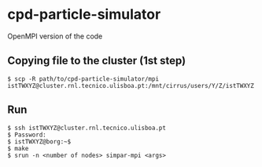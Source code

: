 # cpd-particle-simulator
OpenMPI version of the code

## Copying file to the cluster (1st step)
    $ scp -R path/to/cpd-particle-simulator/mpi istTWXYZ@cluster.rnl.tecnico.ulisboa.pt:/mnt/cirrus/users/Y/Z/istTWXYZ

## Run
    $ ssh istTWXYZ@cluster.rnl.tecnico.ulisboa.pt
    $ Password:
    $ istTWXYZ@borg:~$
    $ make
    $ srun -n <number of nodes> simpar-mpi <args>

